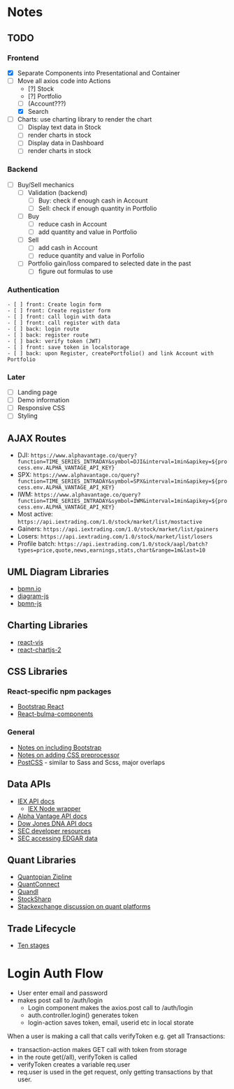 # Notes
## TODO
### Frontend
- [x] Separate Components into Presentational and Container
- [ ] Move all axios code into Actions
    - [?] Stock
    - [?] Portfolio
    - [ ] (Account???)
    - [x] Search
- [ ] Charts: use charting library to render the chart
    - [ ] Display text data in Stock
    - [ ] render charts in stock
    - [ ] Display data in Dashboard
    - [ ] render charts in stock

### Backend
- [ ] Buy/Sell mechanics
    - [ ] Validation (backend)
        - [ ] Buy: check if enough cash in Account
        - [ ] Sell: check if enough quantity in Portfolio
    - [ ] Buy 
        - [ ] reduce cash in Account
        - [ ] add quantity and value in Portfolio
    - [ ] Sell
        - [ ] add cash in Account
        - [ ] reduce quantity and value in Porfolio
    - [ ] Portfolio gain/loss compared to selected date in the past
        - [ ] figure out formulas to use

### Authentication
    - [ ] front: Create login form
    - [ ] front: Create register form
    - [ ] front: call login with data
    - [ ] front: call register with data
    - [ ] back: login route
    - [ ] back: register route
    - [ ] back: verify token (JWT)
    - [ ] front: save token in localstorage
    - [ ] back: upon Register, createPortfolio() and link Account with Portfolio

### Later
- [ ] Landing page
- [ ] Demo information
- [ ] Responsive CSS
- [ ] Styling

## AJAX Routes
- DJI: `https://www.alphavantage.co/query?function=TIME_SERIES_INTRADAY&symbol=DJI&interval=1min&apikey=${process.env.ALPHA_VANTAGE_API_KEY}`
- SPX: `https://www.alphavantage.co/query?function=TIME_SERIES_INTRADAY&symbol=SPX&interval=1min&apikey=${process.env.ALPHA_VANTAGE_API_KEY}`
- IWM: `https://www.alphavantage.co/query?function=TIME_SERIES_INTRADAY&symbol=IWM&interval=1min&apikey=${process.env.ALPHA_VANTAGE_API_KEY}`
- Most active: `https://api.iextrading.com/1.0/stock/market/list/mostactive`
- Gainers: `https://api.iextrading.com/1.0/stock/market/list/gainers`
- Losers: `https://api.iextrading.com/1.0/stock/market/list/losers`
- Profile batch: `https://api.iextrading.com/1.0/stock/aapl/batch?types=price,quote,news,earnings,stats,chart&range=1m&last=10`

## UML Diagram Libraries
- [bpmn.io](https://bpmn.io/)
- [diagram-js](https://www.npmjs.com/package/diagram-js)
- [bpmn-js](https://github.com/bpmn-io/bpmn-js)

## Charting Libraries
- [react-vis](https://github.com/uber/react-vis)
- [react-chartjs-2](https://github.com/jerairrest/react-chartjs-2)

## CSS Libraries
### React-specific npm packages
- [Bootstrap React]()
- [React-bulma-components](https://github.com/couds/react-bulma-components)
### General
- [Notes on including Bootstrap](https://github.com/facebook/create-react-app/issues/201)
- [Notes on adding CSS preprocessor](https://github.com/facebook/create-react-app/blob/master/packages/react-scripts/template/README.md#adding-a-css-preprocessor-sass-less-etc)
- [PostCSS](https://github.com/postcss/postcss) - similar to Sass and Scss, major overlaps

## Data APIs
- [IEX API docs](https://iextrading.com/developer/docs/#getting-started)
    - [IEX Node wrapper](https://github.com/bilalq/iex-api)
- [Alpha Vantage API docs](https://www.alphavantage.co/documentation/)
- [Dow Jones DNA API docs](https://developer.dowjones.com/site/global/develop/introduction/index.gsp)
- [SEC developer resources](https://www.sec.gov/developer)
- [SEC accessing EDGAR data](https://www.sec.gov/edgar/searchedgar/accessing-edgar-data.htm)

## Quant Libraries
- [Quantopian Zipline](https://github.com/quantopian/zipline)
- [QuantConnect](https://www.quantconnect.com/docs)
- [Quandl](https://docs.quandl.com/docs)
- [StockSharp](https://github.com/StockSharp/StockSharp)
- [Stackexchange discussion on quant platforms](https://quant.stackexchange.com/questions/10905/what-open-source-trading-platform-are-available)

## Trade Lifecycle
- [Ten stages](https://www.allaboutfinancecareers.co.uk/industry/infrastructure/the-trade-life-cycle-explained)

# Login Auth Flow
- User enter email and password
- makes post call to /auth/login
    - Login component makes the axios.post call to /auth/login
    - auth.controller.login() generates token
    - login-action saves token, email, userid etc in local storate

When a user is making a call that calls verifyToken
e.g. get all Transactions:
- transaction-action makes GET call with token from storage
- in the route get(/all), verifyToken is called
- verifyToken creates a variable req.user
- req.user is used in the get request, only getting transactions by that user.